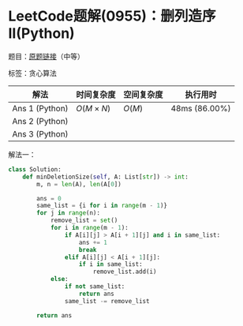 # LeetCode题解(0955)：删列造序II(Python)

题目：[原题链接](https://leetcode-cn.com/problems/delete-columns-to-make-sorted-ii/)（中等）

标签：贪心算法

| 解法           | 时间复杂度 | 空间复杂度 | 执行用时      |
| -------------- | ---------- | ---------- | ------------- |
| Ans 1 (Python) | $O(M×N)$   | $O(M)$     | 48ms (86.00%) |
| Ans 2 (Python) |            |            |               |
| Ans 3 (Python) |            |            |               |

解法一：

```python
class Solution:
    def minDeletionSize(self, A: List[str]) -> int:
        m, n = len(A), len(A[0])

        ans = 0
        same_list = {i for i in range(m - 1)}
        for j in range(n):
            remove_list = set()
            for i in range(m - 1):
                if A[i][j] > A[i + 1][j] and i in same_list:
                    ans += 1
                    break
                elif A[i][j] < A[i + 1][j]:
                    if i in same_list:
                        remove_list.add(i)
            else:
                if not same_list:
                    return ans
                same_list -= remove_list

        return ans
```

